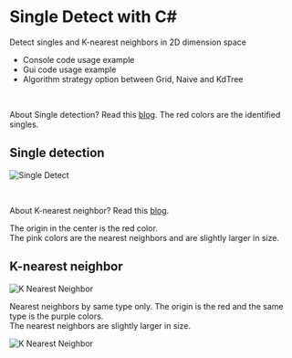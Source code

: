 Single Detect with C#
=============

Detect singles and K-nearest neighbors in 2D dimension space
* Console code usage example
* Gui code usage example
* Algorithm strategy option between Grid, Naive and KdTree

<br>

About Single detection? Read this [blog](http://kunuk.wordpress.com/2013/01/13/single-detection-in-2d-dimension).
The red colors are the identified singles.

Single detection
------------
![Single Detect](https://raw.github.com/kunukn/single-detect/master/img/singledetect.gif "single detect image")


<br>

About K-nearest neighbor? Read this [blog](http://kunuk.wordpress.com/2013/01/21/k-nearest-neighbor-in-2d-dimension-space).

The origin in the center is the red color. <br>
The pink colors are the nearest neighbors and are slightly larger in size.

K-nearest neighbor
------------
![K Nearest Neighbor](https://raw.github.com/kunukn/single-detect/master/img/knn.gif "knn image")

Nearest neighbors by same type only. The origin is the red and the same type is the purple colors. <br>
The nearest neighbors are slightly larger in size.

![K Nearest Neighbor](https://raw.github.com/kunukn/single-detect/master/img/knn2.gif "knn image2")
